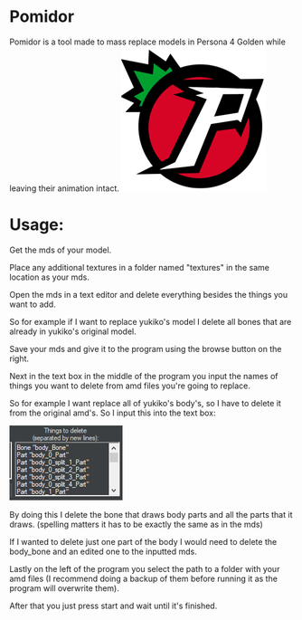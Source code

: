 # Pomidor
Pomidor is a tool made to mass replace models in Persona 4 Golden while leaving their animation intact.
<img src="https://raw.githubusercontent.com/Pioziomgames/pomidor/main/pomidor.png" alt="pomidor logo" width="256" height="256">

# Usage:



Get the mds of your model.

Place any additional textures in a folder named "textures" in the same location as your mds.

Open the mds in a text editor and delete everything besides the things you want to add.

So for example if I want to replace yukiko's model I delete all bones that are already in yukiko's original model.



Save your mds and give it to the program using the browse button on the right.



Next in the text box in the middle of the program you input the names of things you want to delete from amd files you're going to replace.

So for example I want replace all of yukiko's body's, so I have to delete it from the original amd's. So I input this into the text box: 

![example_photo](https://raw.githubusercontent.com/Pioziomgames/pomidor/main/example.png)

By doing this I delete the bone that draws body parts and all the parts that it draws. (spelling matters it has to be exactly the same as in the mds)

If I wanted to delete just one part of the body I would need to delete the body_bone and an edited one to the inputted mds.

Lastly on the left of the program you select the path to a folder with your amd files (I recommend doing a backup of them before running it as the program will overwrite them).

After that you just press start and wait until it's finished.



